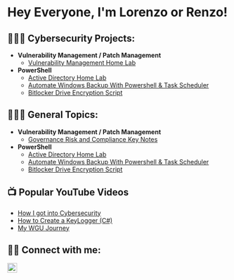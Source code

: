 <h1>Hey Everyone, I'm Lorenzo or Renzo! 

<h2>👨🏾‍💻 Cybersecurity Projects:</h2>

  - <b>Vulnerability Management / Patch Management</b>
    - [Vulnerability Management Home Lab](https://github.com/RenzoTaylor/VulnerabilityManagementLab/tree/main)
  - <b>PowerShell</b>
    - [Active Directory Home Lab](LABURL)
    - [Automate Windows Backup With Powershell & Task Scheduler](URL)
    - [Bitlocker Drive Encryption Script](URL)
  
  <h2>👨🏾‍💻 General Topics:</h2>

  - <b>Vulnerability Management / Patch Management</b>
    - [Governance Risk and Compliance Key Notes](https://fluff-bugle-ddb.notion.site/Governance-Risk-Compliance-GRC-842c5b23e31044208e4f492e6890c397)
  - <b>PowerShell</b>
    - [Active Directory Home Lab](LABURL)
    - [Automate Windows Backup With Powershell & Task Scheduler](https://fluff-bugle-ddb.notion.site/Governance-Risk-Compliance-GRC-842c5b23e31044208e4f492e6890c397)
    - [Bitlocker Drive Encryption Script](URL)
  


<h2>📺 Popular YouTube Videos</h2>

- [How I got into Cybersecurity](URL)
- [How to Create a KeyLogger (C#)](URL)
- [My WGU Journey](URL)

<h2>🤳🏾 Connect with me:</h2>


[<img align="left" alt="LorenzoTaylor | LinkedIn" width="22px" src="https://cdn.jsdelivr.net/npm/simple-icons@v3/icons/linkedin.svg" />][linkedin]

[linkedin]: https://www.linkedin.com/in/lorenzo-taylor-433a10187/

<!--
**joshmadakor1/joshmadakor1** is a ✨ _special_ ✨ repository because its `README.md` (this file) appears on your GitHub profile.

Here are some ideas to get you started:

- 🔭 I’m currently working on ...
- 🌱 I’m currently learning ...
- 👯 I’m looking to collaborate on ...
- 🤔 I’m looking for help with ...
- 💬 Ask me about ...
- 📫 How to reach me: ...
- 😄 Pronouns: ...
- ⚡ Fun fact: ...
-->
